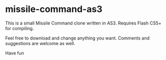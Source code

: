 missile-command-as3
===================

This is a small Missile Command clone written in AS3. Requires Flash CS5+ for compiling. 

Feel free to download and change anything you want. Comments and suggestions are welcome as well.

Have fun

